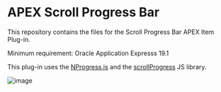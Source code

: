 # APEX Scroll Progress Bar
This repository contains the files for the Scroll Progress Bar APEX Item Plug-in.

Minimum requirement: Oracle Application Expresss 19.1

This plug-in uses the <a href="https://rstacruz.github.io/nprogress/" rel="nofollow">NProgress.js</a> and the <a href="https://jeremenichelli.github.io/scrollProgress/" rel="nofollow">scrollProgress</a> JS library.

![image](https://github.com/baldogiRichard/apex-scroll-progress-bar/assets/100072414/d5adbbc9-bee1-4611-a03f-6bfa69aadbb1)

